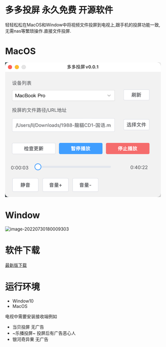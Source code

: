 # 多多投屏 永久免费 开源软件

轻轻松松在MacOS和Window中将视频文件投屏到电视上,跟手机的投屏功能一致,无需nas等繁琐操作.直接文件投屏.

# MacOS
![image-20231109005542075](./assets/image-20231109005542075.png)
# Window
![image-20220730180009303](images/README/w.jpg)

# 软件下载

[最新版下载](https://github.com/duolabmeng6/projection_screen_tv/releases)

# 运行环境

* Window10
* MacOS

电视中需要安装接收端例如

* 当贝投屏 无广告
* ~乐播投屏~ 投屏后有广告恶心人
* 银河奇异果 无广告
